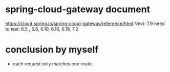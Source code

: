# spring-cloud-gateway document
https://cloud.spring.io/spring-cloud-gateway/reference/html
Next: 7.9
need to test: 6.5 , 6.6, 6.10, 6.16, 6.19, 7.2


# conclusion by myself
- each request only matches one route.






